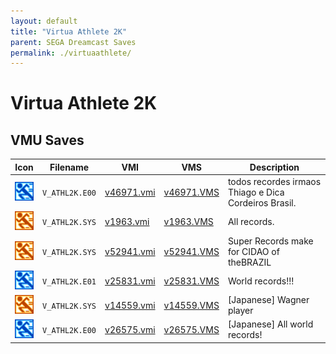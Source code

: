 ```yaml
---
layout: default
title: "Virtua Athlete 2K"
parent: SEGA Dreamcast Saves
permalink: ./virtuaathlete/
---
```

# Virtua Athlete 2K

## VMU Saves

| Icon | Filename | VMI | VMS | Description |
|------|----------|-----|-----|-------------|
| ![Virtua Athlete 2K](../icons/V_ATHL2K.E00.GIF) | `V_ATHL2K.E00` | [v46971.vmi](v46971.vmi) | [v46971.VMS](v46971.VMS) | todos recordes irmaos Thiago e Dica Cordeiros Brasil. |
| ![Virtua Athlete 2K](../icons/V_ATHL2K.SYS.GIF) | `V_ATHL2K.SYS` | [v1963.vmi](v1963.vmi) | [v1963.VMS](v1963.VMS) | All records.  |
| ![Virtua Athlete 2K](../icons/V_ATHL2K.SYS.GIF) | `V_ATHL2K.SYS` | [v52941.vmi](v52941.vmi) | [v52941.VMS](v52941.VMS) | Super Records make for CIDAO of theBRAZIL  |
| ![Virtua Athlete 2K](../icons/V_ATHL2K.E01.GIF) | `V_ATHL2K.E01` | [v25831.vmi](v25831.vmi) | [v25831.VMS](v25831.VMS) | World records!!!  |
| ![Virtua Athlete 2K](../icons/V_ATHL2K.SYS.GIF) | `V_ATHL2K.SYS` | [v14559.vmi](v14559.vmi) | [v14559.VMS](v14559.VMS) | [Japanese] Wagner player  |
| ![Virtua Athlete 2K](../icons/V_ATHL2K.E00.GIF) | `V_ATHL2K.E00` | [v26575.vmi](v26575.vmi) | [v26575.VMS](v26575.VMS) | [Japanese] All world records!  |
